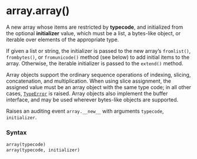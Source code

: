 # array.array()

A new array whose items are restricted by **typecode**, and initialized from the optional **initializer** value, which must be a list, a bytes-like object, or iterable over elements of the appropriate type.

If given a list or string, the initializer is passed to the new array’s `fromlist()`, `frombytes()`, or `fromunicode()` method (see below) to add initial items to the array. Otherwise, the iterable initializer is passed to the `extend()` method.

Array objects support the ordinary sequence operations of indexing, slicing, concatenation, and multiplication. When using slice assignment, the assigned value must be an array object with the same type code; in all other cases, [`TypeError`](/exceptions/TypeError.md) is raised. Array objects also implement the buffer interface, and may be used wherever bytes-like objects are supported.

Raises an auditing event `array.__new__` with arguments `typecode`, `initializer`.

### Syntax

```python
array(typecode)
array(typecode, initializer)
```